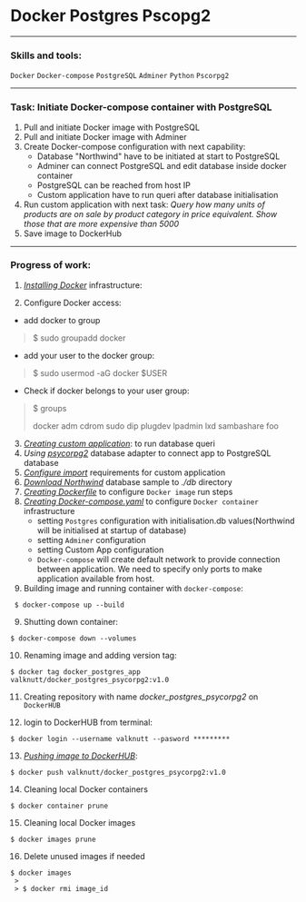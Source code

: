 # Docker Postgres Pscopg2

---
### Skills and tools:
`Docker` `Docker-compose` `PostgreSQL` `Adminer` `Python` `Pscorpg2`

---
### Task: Initiate Docker-compose container with PostgreSQL 

1. Pull and initiate Docker image with PostgreSQL
2. Pull and initiate Docker image with Adminer
3. Create Docker-compose configuration with next capability:
   * Database "Northwind" have to be initiated at start to PostgreSQL
   * Adminer can connect PostgreSQL and edit database inside docker container
   * PostgreSQL can be reached from host IP
   * Custom application have to run queri after database initialisation
4. Run custom application with next task:
 *Query how many units of products are on sale by product category in price equivalent. 
Show those that are more expensive than 5000*
5. Save image to DockerHub
---
### Progress of work:

1. [*Installing Docker*][1] infrastructure:

2. Configure Docker access:
 * add docker to group
 > $ sudo groupadd docker 

 * add your user to the docker group:
 > $ sudo usermod -aG docker $USER

 * Check if docker belongs to your user group:
 >  $ groups
 > 
 >   docker adm cdrom sudo dip plugdev lpadmin lxd sambashare foo

3. [*Creating custom application*][2]: to run database queri
4. *Using* [*psycorpg2*][3] database adapter to connect app to PostgreSQL database
5. [*Configure import*][4] requirements for custom application
6. [*Download Northwind*][5] database sample to *./db* directory 
7. [*Creating Dockerfile*][6] to configure `Docker image` run steps
8. [*Creating Docker-compose.yaml*][7] to configure `Docker container` infrastructure
    * setting `Postgres` configuration with initialisation.db values(Northwind will be initialised at startup of database)
    * setting `Adminer` configuration 
    * setting Custom App configuration
    * `Docker-compose` will create default network to provide connection between application.
   We need to specify only ports to make application available from host.
9. Building image and running container with `docker-compose`:
```shell
 $ docker-compose up --build
```
9. Shutting down container:
```shell
$ docker-compose down --volumes
```
10. Renaming image and adding version tag:
```shell 
$ docker tag docker_postgres_app valknutt/docker_postgres_psycorpg2:v1.0
```
11. Creating repository with name *docker_postgres_psycorpg2* on `DockerHUB`

12. login to DockerHUB from terminal:
```shell
$ docker login --username valknutt --pasword *********
```
13. [*Pushing image to DockerHUB*][8]:
```shell
$ docker push valknutt/docker_postgres_psycorpg2:v1.0
```
14. Cleaning local Docker containers
```shell 
$ docker container prune
```
15. Cleaning local Docker images
```shell 
$ docker images prune
```
16. Delete unused images if needed
```shell
$ docker images
 >
 > $ docker rmi image_id 
```

[1]:https://docs.docker.com/engine/install/ubuntu/
[2]:https://github.com/Amboss/docker_postgres_python/blob/master/app/main.py
[3]:https://www.psycopg.org/docs/
[4]:https://github.com/Amboss/docker_postgres_python/blob/master/app/requirements.txt
[5]:https://github.com/yugabyte/yugabyte-db/blob/master/sample/northwind_data.sql
[6]:https://github.com/Amboss/docker_postgres_python/blob/master/Dockerfile
[7]:https://github.com/Amboss/docker_postgres_python/blob/master/docker-compose.yaml
[8]:https://hub.docker.com/repository/docker/valknutt/docker_postgres_psycopg2


